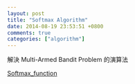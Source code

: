 ```yaml
---
layout: post
title: "Softmax Algorithm"
date: 2014-08-19 23:53:51 +0800
comments: true
categories: ["algorithm"]
---
```


解決 Multi-Armed Bandit Problem 的演算法

<!-- more -->

[Softmax_function]

[Softmax_function]: http://en.wikipedia.org/wiki/Softmax_function
